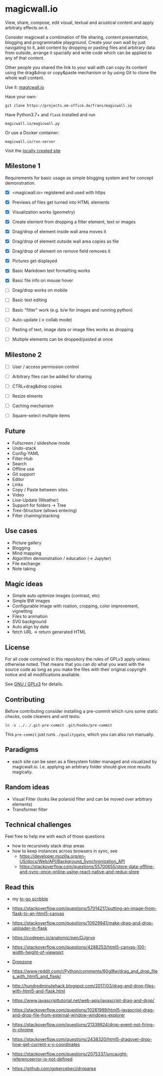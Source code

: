 # magicwall.io

View, share, compose, edit visual, textual and acustical content and apply
arbitraty effects on it.

Consider magicwall a combination of file sharing, content presentation, blogging
and programmable playground. Create your own wall by just navigating to it, add
content by dropping or pasting files and arbitrary data from outside, arrange it
spacially and write code which can be applied to any of that content.

Other people you shared the link to your wall with can copy its content using
the drag&drop or copy&paste mechanism or by using Git to clone the whole wall
content.

Use it: [magicwall.io](https://magicwall.io)

Have your own:
```
git clone https://projects.om-office.de/frans/magicwall.io
```

Have Python3.7+ and `flask` installed and run
```
magicwall.io/magicwall.py
```

Or use a Docker container:
```
magicwall.io/run-server
```

Visit the [locally created site](http://localhost:8006)


##  Milestone 1

Requirements for basic usage as simple blogging system and for concept
demonstration.

* [x] <magicwall.io> registered and used with https
* [x] Previews of files get turned into HTML elements
* [x] Visualization works (geometry)
* [x] Create element from dropping a filter element, text or images
* [x] Drag/drop of element inside wall area moves it
* [x] Drag/drop of element outside wall area copies as file
* [x] Drag/drop of element on remove field removes it
* [x] Pictures get displayed
* [x] Basic Markdown text formatting works
* [x] Basic file info on mouse hover
* [ ] Drag/drop works on mobile
* [ ] Basic text editing
* [ ] Basic "filter" work (e.g. b/w for images and running python)
* [ ] Auto-update (-> collab mode)
* [ ] Pasting of text, image data or image files works as dropping
* [ ] Multiple elements can be dropped/pasted at once


##  Milestone 2

* [ ] User / access permission control
* [ ] Arbitrary files can be added for sharing
* [ ] CTRL+drag&drop copies
* [ ] Resize elments
* [ ] Caching mechanism
* [ ] Square-select multiple items


## Future

* Fullscreen / slideshow mode
* Undo-stack
* Config-YAML
* Filter-Hub
* Search
* Offline use
* Git support
* Editor
* Links
* Copy / Paste between sites
* Video
* Live-Update (Weather)
* Support for folders -> Tree
* Tree-Structure (allows entering)
* Filter chaining/stacking


## Use cases

* Picture gallery
* Blogging
* Mind mapping
* Algorithm demonstration / education (-> Jupyter)
* File exchange
* Note taking


## Magic ideas

* Simple auto optimize images (contrast, etc)
* Simple BW images
* Configurable Image with roation, cropping, color improvement, vignetting
* Files to animation
* SVG background
* Auto align by date
* fetch URL -> return generated HTML


## License

For all code contained in this repository the rules of GPLv3 apply unless
otherwise noted. That means that you can do what you want with the source
code as long as you make the files with their original copyright notice
and all modifications available.

See [GNU / GPLv3](https://www.gnu.org/licenses/gpl-3.0.en.html) for details.


## Contributing

Before contributing consider installing a pre-commit which runs some static
checks, code cleaners and unit tests:

```
ln -s ../../.git-pre-commit .git/hooks/pre-commit
```
This `pre-commit` just runs `./qualitygate`, which you can also run manually.


## Paradigms

* each site can be seen as a filesystem folder managed and visualized by
  magicwall.io. I.e. applying an arbitrary folder should give nice results
  magically.


## Random ideas

* Visual Filter (looks like polaroid filter and can be moved over arbitrary elements)
* Transformer filter


## Technical challenges

Feel free to help me with each of those questions

* how to recursively stack drop areas
* how to keep instances across browsers in sync, see
    - https://developer.mozilla.org/en-US/docs/Web/API/Background_Synchronization_API
    - https://stackoverflow.com/questions/55700655/store-data-offline-and-sync-once-online-using-react-native-and-redux-store


## Read this

* my [to-go scribble](https://notes.om-office.de/tGG_sJgTThut6-v8F72xYQ#)

* https://stackoverflow.com/questions/57014217/putting-an-image-from-flask-to-an-html5-canvas
* https://stackoverflow.com/questions/10929941/make-drag-and-drop-uploader-in-flask
* https://codepen.io/anatomic/pen/DJgrvq
* https://stackoverflow.com/questions/4288253/html5-canvas-100-width-height-of-viewport

* [Dropzone](https://www.dropzone.dev/js/)

* https://www.reddit.com/r/Python/comments/60gl8w/drag_and_drop_files_with_html5_and_flask/
* http://hundredminutehack.blogspot.com/2017/03/drag-and-drop-files-with-html5-and-flask.html

* https://www.javascripttutorial.net/web-apis/javascript-drag-and-drop/
* https://stackoverflow.com/questions/10261989/html5-javascript-drag-and-drop-file-from-external-window-windows-explorer
* https://stackoverflow.com/questions/21339924/drop-event-not-firing-in-chrome
* https://stackoverflow.com/questions/2438320/html5-dragover-drop-how-get-current-x-y-coordinates
* https://stackoverflow.com/questions/2075337/uncaught-referenceerror-is-not-defined
* https://github.com/gokercebeci/droparea


